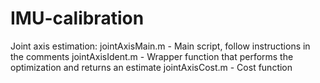 # IMU-calibration

Joint axis estimation:
  jointAxisMain.m     -   Main script, follow instructions in the comments
  jointAxisIdent.m    -   Wrapper function that performs the optimization and returns an estimate
  jointAxisCost.m     -   Cost function
